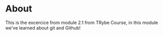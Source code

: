 # About

This is the excercice from module 2.1 from TRybe Course, in this module we've learned about git and Github! 
